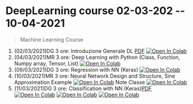 # DeepLearning course 02-03-202 -- 10-04-2021 

> Machine Learning Course

1. (02/03/2021)DG 3 ore: Introduzione Generale DL [PDF](material/IntroNN.pdf) [![Open In Colab](https://colab.research.google.com/assets/colab-badge.svg)](https://colab.research.google.com/github/visiont3lab/deep-learning-course/blob/main/colab/00_Perc_linear_reg.ipynb)
2. (04/03/2021)MR 3 ore:  Deep Learning with Python (Class, Function, Numpy array, Tensor, List)
[![Open In Colab](https://colab.research.google.com/assets/colab-badge.svg)](https://colab.research.google.com/github/visiont3lab/deep-learning-course/blob/main/colab/Python_Recap.ipynb)
3. (09/03/2021)DG 3 ore: Regression with NN (Keras) [![Open In Colab](https://colab.research.google.com/assets/colab-badge.svg)](https://colab.research.google.com/github/visiont3lab/deep-learning-course/blob/main/colab/01_Keras_regression_Basics.ipynb)
4. (10/03/2021)MR 3 ore: Neural Network Design and Structure, Sine Approximation Example
[![Open In Colab](https://colab.research.google.com/assets/colab-badge.svg)](https://colab.research.google.com/github/visiont3lab/deep-learning-course/blob/main/colab/NN_structure.ipynb)
Note Classe [![Open In Colab](https://colab.research.google.com/assets/colab-badge.svg)](https://colab.research.google.com/github/visiont3lab/deep-learning-course/blob/main/colab/NN_structure_Class.ipynb)
5. (11/03/2021)DG 3 ore: Classification with NN (Keras)[PDF](material/30.0_NN.pdf)
[![Open In Colab](https://colab.research.google.com/assets/colab-badge.svg)](https://colab.research.google.com/github/visiont3lab/deep-learning-course/blob/main/colab/30-DL-Basics.ipynb)
[![Open In Colab](https://colab.research.google.com/assets/colab-badge.svg)](https://colab.research.google.com/github/visiont3lab/deep-learning-course/blob/main/colab/31_Intro_ANN.ipynb)
[![Open In Colab](https://colab.research.google.com/assets/colab-badge.svg)](https://colab.research.google.com/github/visiont3lab/deep-learning-course/blob/main/colab/02_Breast_Cancer.ipynb)


